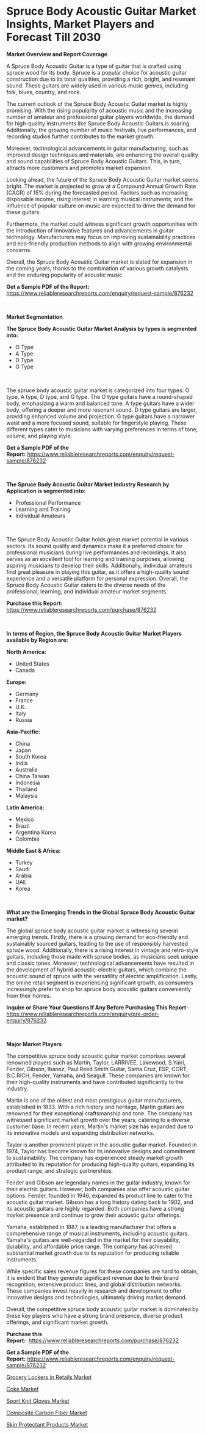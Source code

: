 <p><h1>Spruce Body Acoustic Guitar Market Insights, Market Players and Forecast Till 2030</h1></p><p><strong>Market Overview and Report Coverage</strong></p>
<p><p>A Spruce Body Acoustic Guitar is a type of guitar that is crafted using spruce wood for its body. Spruce is a popular choice for acoustic guitar construction due to its tonal qualities, providing a rich, bright, and resonant sound. These guitars are widely used in various music genres, including folk, blues, country, and rock.</p><p>The current outlook of the Spruce Body Acoustic Guitar market is highly promising. With the rising popularity of acoustic music and the increasing number of amateur and professional guitar players worldwide, the demand for high-quality instruments like Spruce Body Acoustic Guitars is soaring. Additionally, the growing number of music festivals, live performances, and recording studios further contributes to the market growth.</p><p>Moreover, technological advancements in guitar manufacturing, such as improved design techniques and materials, are enhancing the overall quality and sound capabilities of Spruce Body Acoustic Guitars. This, in turn, attracts more customers and promotes market expansion.</p><p>Looking ahead, the future of the Spruce Body Acoustic Guitar market seems bright. The market is projected to grow at a Compound Annual Growth Rate (CAGR) of 15% during the forecasted period. Factors such as increasing disposable income, rising interest in learning musical instruments, and the influence of popular culture on music are expected to drive the demand for these guitars.</p><p>Furthermore, the market could witness significant growth opportunities with the introduction of innovative features and advancements in guitar technology. Manufacturers may focus on improving sustainability practices and eco-friendly production methods to align with growing environmental concerns.</p><p>Overall, the Spruce Body Acoustic Guitar market is slated for expansion in the coming years, thanks to the combination of various growth catalysts and the enduring popularity of acoustic music.</p></p>
<p><strong>Get a Sample PDF of the Report:</strong> <a href="https://www.reliableresearchreports.com/enquiry/request-sample/876232">https://www.reliableresearchreports.com/enquiry/request-sample/876232</a></p>
<p>&nbsp;</p>
<p><strong>Market Segmentation</strong></p>
<p><strong>The Spruce Body Acoustic Guitar Market Analysis by types is segmented into:</strong></p>
<p><ul><li>O Type</li><li>A Type</li><li>D Type</li><li>G Type</li></ul></p>
<p>&nbsp;</p>
<p><p>The spruce body acoustic guitar market is categorized into four types: O type, A type, D type, and G type. The O type guitars have a round-shaped body, emphasizing a warm and balanced tone. A type guitars have a wider body, offering a deeper and more resonant sound. D type guitars are larger, providing enhanced volume and projection. G type guitars have a narrower waist and a more focused sound, suitable for fingerstyle playing. These different types cater to musicians with varying preferences in terms of tone, volume, and playing style.</p></p>
<p><strong>Get a Sample PDF of the Report:</strong>&nbsp;<a href="https://www.reliableresearchreports.com/enquiry/request-sample/876232">https://www.reliableresearchreports.com/enquiry/request-sample/876232</a></p>
<p>&nbsp;</p>
<p><strong>The Spruce Body Acoustic Guitar Market Industry Research by Application is segmented into:</strong></p>
<p><ul><li>Professional Performance</li><li>Learning and Training</li><li>Individual Amateurs</li></ul></p>
<p>&nbsp;</p>
<p><p>The Spruce Body Acoustic Guitar holds great market potential in various sectors. Its sound quality and dynamics make it a preferred choice for professional musicians during live performances and recordings. It also serves as an excellent tool for learning and training purposes, allowing aspiring musicians to develop their skills. Additionally, individual amateurs find great pleasure in playing this guitar, as it offers a high-quality sound experience and a versatile platform for personal expression. Overall, the Spruce Body Acoustic Guitar caters to the diverse needs of the professional, learning, and individual amateur market segments.</p></p>
<p><strong>Purchase this Report:</strong>&nbsp; <a href="https://www.reliableresearchreports.com/purchase/876232">https://www.reliableresearchreports.com/purchase/876232</a></p>
<p>&nbsp;</p>
<p><strong>In terms of Region, the Spruce Body Acoustic Guitar Market Players available by Region are:</strong></p>
<p>
    <p> <strong> North America: </strong>
        <ul>
            <li>United States</li>
            <li>Canada</li>
        </ul>
        </p> 
    <p> <strong> Europe: </strong>
        <ul>
            <li>Germany</li>
            <li>France</li>
            <li>U.K.</li>
            <li>Italy</li>
            <li>Russia</li>
        </ul>
        </p> 
    <p> <strong> Asia-Pacific: </strong>
        <ul>
            <li>China</li>
            <li>Japan</li>
            <li>South Korea</li>
            <li>India</li>
            <li>Australia</li>
            <li>China Taiwan</li>
            <li>Indonesia</li>
            <li>Thailand</li>
            <li>Malaysia</li>
        </ul>
        </p> 
    <p> <strong> Latin America: </strong>
        <ul>
            <li>Mexico</li>
            <li>Brazil</li>
            <li>Argentina Korea</li>
            <li>Colombia</li>
        </ul>
        </p> 
    <p> <strong> Middle East & Africa: </strong>
        <ul>
            <li>Turkey</li>
            <li>Saudi</li>
            <li>Arabia</li>
            <li>UAE</li>
            <li>Korea</li>
        </ul>
    </p>
    </p>
<p>&nbsp;</p>
<p><strong>What are the Emerging Trends in the Global Spruce Body Acoustic Guitar market?</strong></p>
<p><p>The global spruce body acoustic guitar market is witnessing several emerging trends. Firstly, there is a growing demand for eco-friendly and sustainably sourced guitars, leading to the use of responsibly harvested spruce wood. Additionally, there is a rising interest in vintage and retro-style guitars, including those made with spruce bodies, as musicians seek unique and classic tones. Moreover, technological advancements have resulted in the development of hybrid acoustic-electric guitars, which combine the acoustic sound of spruce with the versatility of electric amplification. Lastly, the online retail segment is experiencing significant growth, as consumers increasingly prefer to shop for spruce body acoustic guitars conveniently from their homes.</p></p>
<p><strong>Inquire or Share Your Questions If Any Before Purchasing This Report</strong>- <a href="https://www.reliableresearchreports.com/enquiry/pre-order-enquiry/876232">https://www.reliableresearchreports.com/enquiry/pre-order-enquiry/876232</a></p>
<p>&nbsp;</p>
<p><strong>Major Market Players</strong></p>
<p><p>The competitive spruce body acoustic guitar market comprises several renowned players such as Martin, Taylor, LARRIVEE, Lakewood, S.Yairi, Fender, Gibson, Ibanez, Paul Reed Smith Guitar, Santa Cruz, ESP, CORT, B.C.RICH, Fender, Yamaha, and Seagull. These companies are known for their high-quality instruments and have contributed significantly to the industry.</p><p>Martin is one of the oldest and most prestigious guitar manufacturers, established in 1833. With a rich history and heritage, Martin guitars are renowned for their exceptional craftsmanship and tone. The company has witnessed significant market growth over the years, catering to a diverse customer base. In recent years, Martin's market size has expanded due to its innovative models and expanding distribution networks.</p><p>Taylor is another prominent player in the acoustic guitar market. Founded in 1974, Taylor has become known for its innovative designs and commitment to sustainability. The company has experienced steady market growth attributed to its reputation for producing high-quality guitars, expanding its product range, and strategic partnerships.</p><p>Fender and Gibson are legendary names in the guitar industry, known for their electric guitars. However, both companies also offer acoustic guitar options. Fender, founded in 1946, expanded its product line to cater to the acoustic guitar market. Gibson has a long history dating back to 1902, and its acoustic guitars are highly regarded. Both companies have a strong market presence and continue to grow their acoustic guitar offerings.</p><p>Yamaha, established in 1887, is a leading manufacturer that offers a comprehensive range of musical instruments, including acoustic guitars. Yamaha's guitars are well-regarded in the market for their playability, durability, and affordable price range. The company has achieved substantial market growth due to its reputation for producing reliable instruments.</p><p>While specific sales revenue figures for these companies are hard to obtain, it is evident that they generate significant revenue due to their brand recognition, extensive product lines, and global distribution networks. These companies invest heavily in research and development to offer innovative designs and technologies, ultimately driving market demand.</p><p>Overall, the competitive spruce body acoustic guitar market is dominated by these key players who have a strong brand presence, diverse product offerings, and significant market growth.</p></p>
<p><strong>Purchase this Report:</strong>&nbsp;&nbsp;<a href="https://www.reliableresearchreports.com/purchase/876232">https://www.reliableresearchreports.com/purchase/876232</a></p>
<p></p>
<p><strong>Get a Sample PDF of the Report:</strong>&nbsp;<a href="https://www.reliableresearchreports.com/enquiry/request-sample/876232">https://www.reliableresearchreports.com/enquiry/request-sample/876232</a></p>
<p><p><a href="https://issuu.com/reportprime-2/docs/grocery-lockers-in-retails-market-size-2030.pptx?fr=xKAE9_zU1NQ">Grocery Lockers in Retails Market</a></p><p><a href="https://www.reportprime.com/coke-r449">Coke Market</a></p><p><a href="https://github.com/RoccoManning/Market-Research-Report-List-1/blob/main/sport-knit-gloves-market.md">Sport Knit Gloves Market</a></p><p><a href="https://www.linkedin.com/pulse/composite-carbon-fiber-market-share-amp-new-trends-zq30e/">Composite Carbon Fiber Market</a></p><p><a href="https://medium.com/@lilliandach2023/skin-protectant-products-market-size-growth-forecast-2023-2030-aa8f7fd9bfc4">Skin Protectant Products Market</a></p></p>